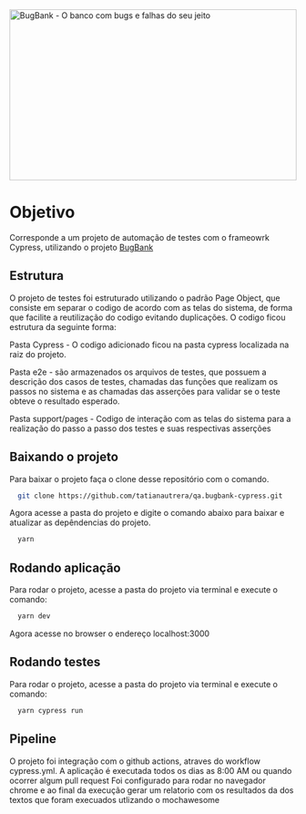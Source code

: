 <img src="/.github/assets/banner-bugbank.png" alt="BugBank - O banco com bugs e falhas do seu jeito" style="height: 300px; width:100%;"/>

# Objetivo

Corresponde a um projeto de automação de testes com o frameowrk Cypress, utilizando o projeto [BugBank](https://github.com/jhonatasmatos/bugbank-ui)

## Estrutura

O projeto de testes foi estruturado utilizando o padrão Page Object, que consiste em separar o codigo de acordo com as telas do sistema, de forma que facilite a reutilização do codigo evitando duplicações. O codigo ficou estrutura da seguinte forma:

Pasta Cypress - O codigo adicionado ficou na pasta cypress localizada na raiz do projeto.

Pasta e2e  - são armazenados os arquivos de testes, que possuem a descrição dos casos de testes, chamadas das funções que realizam os passos no sistema e as chamadas das asserções para validar se o teste obteve o resultado esperado.

Pasta support/pages - Codigo de interação com as telas do sistema para a realização do passo a passo dos testes e suas respectivas asserções

## Baixando o projeto

Para baixar o projeto faça o clone desse repositório com o comando.

```bash
  git clone https://github.com/tatianautrera/qa.bugbank-cypress.git
```

Agora acesse a pasta do projeto e digite o comando abaixo para baixar e atualizar as depêndencias do projeto.

```bash
  yarn
```

## Rodando aplicação

Para rodar o projeto, acesse a pasta do projeto via terminal e execute o comando:

```bash
  yarn dev
```

Agora acesse no browser o endereço localhost:3000

## Rodando testes

Para rodar o projeto, acesse a pasta do projeto via terminal e execute o comando:

```bash
  yarn cypress run
```

## Pipeline
O projeto foi integração com o github actions, atraves do workflow cypress.yml. A aplicação é executada todos os dias as 8:00 AM ou quando ocorrer algum pull request
Foi configurado para rodar no navegador chrome e ao final da execução gerar um relatorio com os resultados da dos textos que foram execuados utlizando o mochawesome